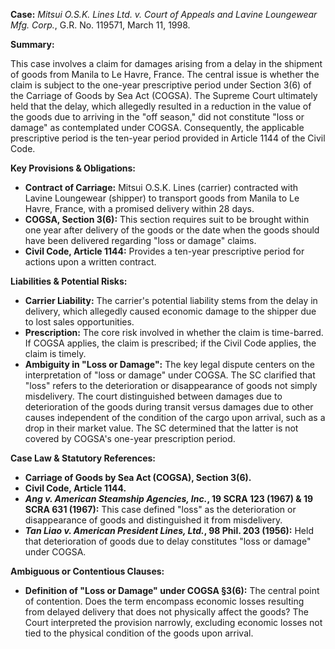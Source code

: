 **Case:** *Mitsui O.S.K. Lines Ltd. v. Court of Appeals and Lavine Loungewear Mfg. Corp.*, G.R. No. 119571, March 11, 1998.

**Summary:**

This case involves a claim for damages arising from a delay in the shipment of goods from Manila to Le Havre, France. The central issue is whether the claim is subject to the one-year prescriptive period under Section 3(6) of the Carriage of Goods by Sea Act (COGSA). The Supreme Court ultimately held that the delay, which allegedly resulted in a reduction in the value of the goods due to arriving in the "off season," did not constitute "loss or damage" as contemplated under COGSA. Consequently, the applicable prescriptive period is the ten-year period provided in Article 1144 of the Civil Code.

**Key Provisions & Obligations:**

*   **Contract of Carriage:** Mitsui O.S.K. Lines (carrier) contracted with Lavine Loungewear (shipper) to transport goods from Manila to Le Havre, France, with a promised delivery within 28 days.
*   **COGSA, Section 3(6):** This section requires suit to be brought within one year after delivery of the goods or the date when the goods should have been delivered regarding "loss or damage" claims.
*   **Civil Code, Article 1144:** Provides a ten-year prescriptive period for actions upon a written contract.

**Liabilities & Potential Risks:**

*   **Carrier Liability:** The carrier's potential liability stems from the delay in delivery, which allegedly caused economic damage to the shipper due to lost sales opportunities.
*   **Prescription:** The core risk involved in whether the claim is time-barred. If COGSA applies, the claim is prescribed; if the Civil Code applies, the claim is timely.
*   **Ambiguity in "Loss or Damage":** The key legal dispute centers on the interpretation of "loss or damage" under COGSA. The SC clarified that "loss" refers to the deterioration or disappearance of goods not simply misdelivery. The court distinguished between damages due to deterioration of the goods during transit versus damages due to other causes independent of the condition of the cargo upon arrival, such as a drop in their market value. The SC determined that the latter is not covered by COGSA's one-year prescription period.

**Case Law & Statutory References:**

*   **Carriage of Goods by Sea Act (COGSA), Section 3(6).**
*   **Civil Code, Article 1144.**
*   ***Ang v. American Steamship Agencies, Inc.*, 19 SCRA 123 (1967) & 19 SCRA 631 (1967):**  This case defined "loss" as the deterioration or disappearance of goods and distinguished it from misdelivery.
*   ***Tan Liao v. American President Lines, Ltd.*, 98 Phil. 203 (1956):** Held that deterioration of goods due to delay constitutes "loss or damage" under COGSA.

**Ambiguous or Contentious Clauses:**

*   **Definition of "Loss or Damage" under COGSA §3(6):** The central point of contention. Does the term encompass economic losses resulting from delayed delivery that does not physically affect the goods? The Court interpreted the provision narrowly, excluding economic losses not tied to the physical condition of the goods upon arrival.
